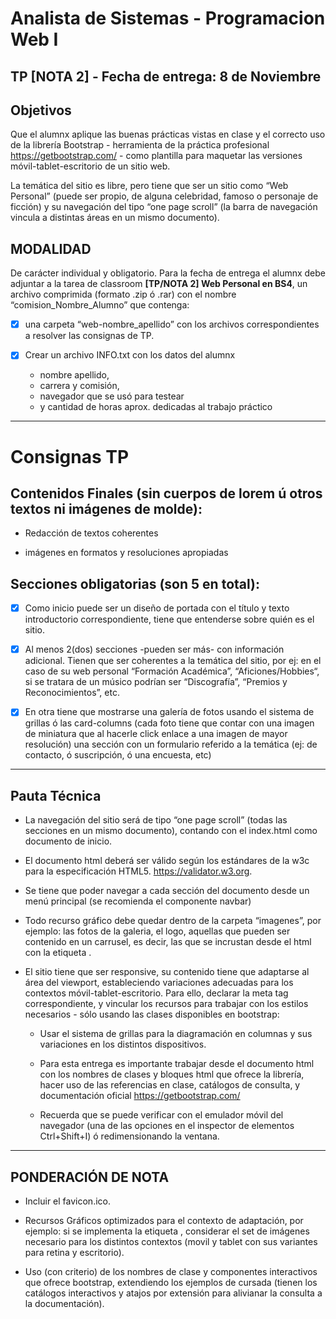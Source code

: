 # Analista de Sistemas - Programacion Web I
## TP [NOTA 2] - Fecha de entrega: 8 de Noviembre

## Objetivos

Que el alumnx aplique las buenas prácticas vistas en clase y el correcto uso de la librería Bootstrap - herramienta de la práctica profesional https://getbootstrap.com/ - como plantilla para maquetar las versiones móvil-tablet-escritorio de un sitio web.

La temática del sitio es libre, pero tiene que ser un sitio como “Web Personal” (puede ser propio, de alguna celebridad, famoso o personaje de ficción) y su navegación del tipo “one page scroll” (la barra de navegación vincula a distintas áreas en un mismo documento).


## MODALIDAD

De carácter individual y obligatorio. Para la fecha de entrega el alumnx debe adjuntar a la tarea de classroom **[TP/NOTA 2] Web Personal en BS4**, un archivo comprimida (formato .zip ó .rar) con el nombre “comision_Nombre_Alumno” que contenga:

  -  [x] una carpeta “web-nombre_apellido” con los archivos correspondientes a resolver las consignas de TP.

  - [x] Crear un archivo INFO.txt con los datos del alumnx
    + nombre apellido,
    + carrera y comisión,
    + navegador que se usó para testear
    + y cantidad de horas aprox. dedicadas al trabajo práctico

---

#  Consignas TP

## Contenidos Finales (sin cuerpos de lorem ú otros textos ni imágenes de molde):

  * Redacción de textos coherentes

  * imágenes en formatos y resoluciones apropiadas

## Secciones obligatorias (son 5 en total):

* [x] Como inicio puede ser un diseño de portada con el título y texto introductorio correspondiente, tiene que entenderse sobre quién es el sitio.

* [x] Al menos 2(dos) secciones -pueden ser más- con información adicional. Tienen que ser coherentes a la temática del sitio, por ej: en el caso de su web personal “Formación Académica”, “Aficiones/Hobbies“, si se tratara de un músico podrían ser “Discografía”, “Premios y Reconocimientos”, etc.

* [x] En otra tiene que mostrarse una galería de fotos usando el sistema de grillas ó las card-columns (cada foto tiene que contar con una imagen de miniatura que al hacerle click enlace a una imagen de mayor resolución)
una sección con un formulario referido a la temática (ej: de contacto, ó suscripción, ó una encuesta, etc)

---

## Pauta Técnica

* La navegación del sitio será de tipo “one page scroll” (todas las secciones en un mismo documento), contando con el index.html como documento de inicio. 

* El documento html deberá ser válido según los estándares de la w3c para la especificación HTML5. https://validator.w3.org. 

* Se tiene que poder navegar a cada sección del documento desde un menú principal (se recomienda el componente navbar)

* Todo recurso gráfico debe quedar dentro de la carpeta “imagenes”, por ejemplo: las fotos de la galeria, el logo, aquellas que pueden ser contenido en un carrusel, es decir, las que se incrustan desde el html con la etiqueta <img>.

* El sitio tiene que ser responsive, su contenido tiene que adaptarse al área del viewport, estableciendo variaciones adecuadas para los contextos móvil-tablet-escritorio. Para ello, declarar la meta tag correspondiente, y vincular los recursos para trabajar con los estilos necesarios - sólo usando las clases disponibles en bootstrap:

    + Usar el sistema de grillas para la diagramación en columnas y sus variaciones en los distintos dispositivos.

    + Para esta entrega es importante trabajar desde el documento html con los nombres de clases y bloques html que ofrece la librería, hacer uso de las referencias en clase,  catálogos de consulta, y documentación oficial  https://getbootstrap.com/

    + Recuerda que se puede verificar con el emulador móvil del navegador (una de las opciones en el inspector de elementos Ctrl+Shift+I) ó redimensionando la ventana.

---

## PONDERACIÓN DE NOTA

* Incluir el favicon.ico.

* Recursos Gráficos optimizados para el contexto de adaptación, por ejemplo: si se implementa la etiqueta <picture>, considerar el set de imágenes necesario para los distintos contextos (movil y tablet con sus variantes para retina y escritorio).

* Uso (con criterio) de los nombres de clase y componentes interactivos que ofrece bootstrap, extendiendo los ejemplos de cursada (tienen los catálogos interactivos y atajos por extensión para alivianar la consulta a la documentación).
